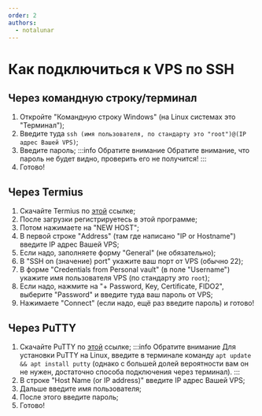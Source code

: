 ```yaml
---
order: 2
authors:
  - notalunar
---
```

# Как подключиться к VPS по SSH

## Через командную строку/терминал

1. Откройте "Командную строку Windows" (на Linux системах это "Терминал");
2. Введите туда `ssh (имя пользователя, по стандарту это "root")@(IP адрес Вашей VPS)`;
3. Введите пароль;
:::info Обратите внимание
Обратите внимание, что пароль не будет видно, проверить его не получится!
:::
4. Готово!

## Через Termius

1. Скачайте Termius по [этой](https://termius.com/download/) ссылке;
2. После загрузки регистрируетесь в этой программе;
3. Потом нажимаете на "NEW HOST";
4. В первой строке "Address" (там где написано "IP or Hostname") введите IP адрес Вашей VPS;
5. Если надо, заполняете форму "General" (не обязательно);
6. В "SSH on (значение) port" укажите ваш порт от VPS (обычно 22);
7. В форме "Credentials from Personal vault" (в поле "Username") укажите имя пользователя VPS (по стандарту это `root`);
8. Если надо, нажмите на "+ Password, Key, Certificate, FIDO2", выберите "Password" и введите туда ваш пароль от VPS;
9. Нажимаете "Connect" (если надо, ещё раз введите пароль) и готово!

## Через PuTTY

1. Скачайте PuTTY по [этой](https://www.chiark.greenend.org.uk/~sgtatham/putty/latest.html) ссылке;
:::info Обратите внимание
Для установки PuTTY на Linux, введите в терминале команду `apt update && apt install putty` (однако с большей долей вероятности вам он не нужен, достаточно способа подключения через терминал).
:::
2. В строке "Host Name (or IP address)" введите IP адрес Вашей VPS;
3. Дальше введите имя пользователя;
4. После этого введите пароль;
5. Готово!
